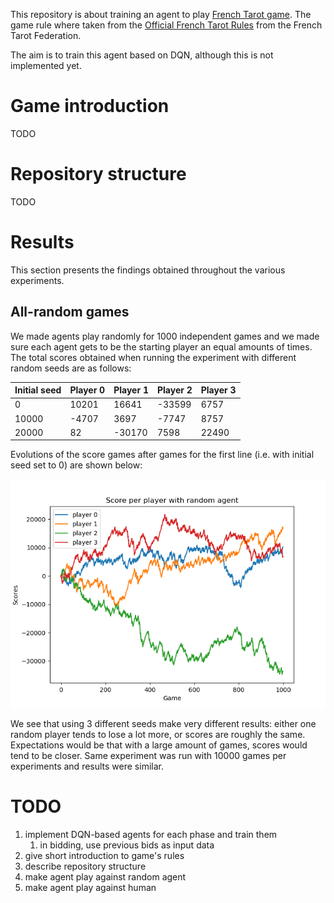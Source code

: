 This repository is about training an agent to play
[French Tarot game](https://en.wikipedia.org/wiki/French_tarot]).
The game rule where taken from the [Official French Tarot Rules](http://www.fftarot.fr/assets/documents/R-RO201206.pdf)
from the French Tarot Federation.

The aim is to train this agent based on DQN, although this is not
implemented yet.

# Game introduction
TODO

# Repository structure
TODO

# Results
This section presents the findings obtained throughout the various
experiments.

## All-random games
We made agents play randomly for 1000 independent games and we made sure
each agent gets to be the starting player an equal amounts of times.
The total scores obtained when running the experiment with
different random seeds are as follows:

|Initial seed|Player 0|Player 1|Player 2|Player 3|
|---|---|---|---|---|
| 0 |10201|16641|-33599|6757|
| 10000| -4707 | 3697  | -7747  | 8757  |
| 20000|  82 | -30170  |7598   |22490   |

Evolutions of the score games after games for the first line (i.e. with
initial seed set to 0) are shown below:

![](results/random_players.png)

We see that using 3 different seeds make very different results:
either one random player tends to lose a lot more, or scores are roughly
the same. Expectations would be that with a large amount of games,
scores would tend to be closer. Same experiment was run with 10000 games
per experiments and results were similar.

# TODO
1. implement DQN-based agents for each phase and train them
    1. in bidding, use previous bids as input data
2. give short introduction to game's rules
3. describe repository structure
4. make agent play against random agent
5. make agent play against human